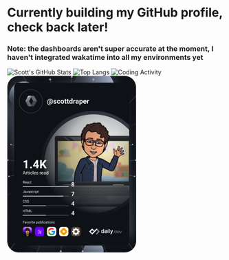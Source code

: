 <!--
**scottdraper8/scottdraper8** is a ✨ _special_ ✨ repository because its `README.md` (this file) appears on your GitHub profile.

Here are some ideas to get you started:

- 🔭 I’m currently working on ...
- 🌱 I’m currently learning ...
- 👯 I’m looking to collaborate on ...
- 🤔 I’m looking for help with ...
- 💬 Ask me about ...
- 📫 How to reach me: ...
- 😄 Pronouns: ...
- ⚡ Fun fact: ...
-->

# Currently building my GitHub profile, check back later!
### Note: the dashboards aren't super accurate at the moment, I haven't integrated wakatime into all my environments yet
![Scott's GitHub Stats](https://github-readme-stats.vercel.app/api?username=scottdraper8&count_private=true&show_icons=true&hide_border=true&theme=cobalt)
![Top Langs](https://github-readme-stats.vercel.app/api/top-langs/?username=scottdraper8&count_private=true&hide_border=true&layout=compact&theme=cobalt)
![Coding Activity](https://wakatime.com/share/@scottdraper8/48a5b54c-f425-43d3-8a92-c4e7dedef42c.svg)
<img src="https://github.com/scottdraper8/scottdraper8/blob/main/devcard.svg" width="300" alt="daily.dev card"/>
